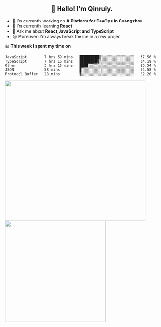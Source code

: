 <h2 align="center">👋 Hello! I'm Qinruiy.</h2>


- 🔭 I’m currently working on **A Platform for DevOps in Guangzhou**
- 🌱 I’m currently learning **React**
- 💬 Ask me about **React,JavaScript and TypeScript**
- 😃 Moreover: I'm always break the ice in a new project

📊 **This week I spent my time on**

<!--START_SECTION:waka-->
```text
JavaScript        7 hrs 59 mins   █████████▒░░░░░░░░░░░░░░░   37.56 % 
TypeScript        7 hrs 16 mins   ████████▓░░░░░░░░░░░░░░░░   34.19 % 
Other             3 hrs 18 mins   ████░░░░░░░░░░░░░░░░░░░░░   15.54 % 
JSON              58 mins         █░░░░░░░░░░░░░░░░░░░░░░░░   04.58 % 
Protocol Buffer   28 mins         ▓░░░░░░░░░░░░░░░░░░░░░░░░   02.20 % 
```
<!--END_SECTION:waka-->

<p>
<img align="left" width="460" src="https://github-readme-stats.vercel.app/api?username=Qinruiy&custom_title=Qrinruiy's Github Stats&theme=graywhite&hide_border=true"/> <img align="left" width="330" src="https://github-readme-stats.vercel.app/api/top-langs/?username=Qinruiy&layout=compact&theme=graywhite&hide_border=true"/>
</p>
